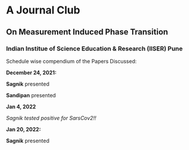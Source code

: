 # A Journal Club
## On Measurement Induced Phase Transition

### Indian Institue of Science Education & Research (IISER) Pune


Schedule wise compendium of the Papers Discussed:


**December 24, 2021:**

**Sagnik** presented 

**Sandipan** presented


**Jan 4, 2022**

_Sagnik tested positive for SarsCov2!!_


**Jan 20, 2022:**

**Sagnik** presented 
